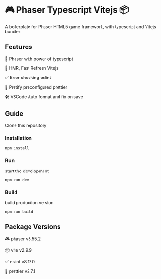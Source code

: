 # 🎮 Phaser Typescript Vitejs 📦

A boilerplate for Phaser HTML5 game framework, with typescript and Vitejs bundler

## Features

💪 Phaser with power of typescript

🔄 HMR, Fast Refresh Vitejs

✅ Error checking eslint

💄 Pretify preconfigured prettier

🛠️ VSCode Auto format and fix on save

## Guide

Clone this repository

### Installation

```bash
npm install
```

### Run

start the development

```bash
npm run dev
```

### Build

build production version

```bash
npm run build
```

## Package Versions

🎮 phaser v3.55.2

📦 vite v2.9.9

✅ eslint v8.17.0

💄 prettier v2.7.1

